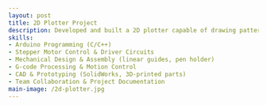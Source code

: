 ```yaml
---
layout: post
title: 2D Plotter Project
description: Developed and built a 2D plotter capable of drawing patterns and shapes on paper using stepper motors, timing belts, and a pen holder. The system was controlled by an Arduino microcontroller with G-code-based commands, translating digital input into precise 2D movements.In addition to building the system, I also mentored students from lower semesters, guiding them through the assembly and programming process. A key part of the project involved analyzing and correcting design flaws from a pre-existing prototype, ensuring a more reliable and precise operation.
skills: 
- Arduino Programming (C/C++)
- Stepper Motor Control & Driver Circuits
- Mechanical Design & Assembly (linear guides, pen holder)
- G-code Processing & Motion Control
- CAD & Prototyping (SolidWorks, 3D-printed parts)
- Team Collaboration & Project Documentation
main-image: /2d-plotter.jpg
---
```

